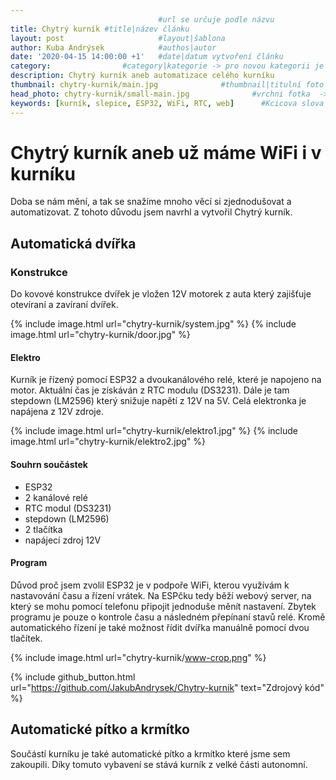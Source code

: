 ```yaml
---
                                 #url se určuje podle názvu
title: Chytrý kurník #title|název článku   
layout: post                     #layout|šablona
author: Kuba Andrýsek            #authos|autor
date: '2020-04-15 14:00:00 +1'   #date|datum vytvoření článku
category:                #category|kategorie -> pro novou kategorii je potřeba vytvořit stránku v "categories"
description: Chytrý kurník aneb automatizace celého kurníku              #Header|nadpis
thumbnail: chytry-kurnik/main.jpg              #thumbnail|titulní foto -> cesta "/img/blog/**nazev-clanku/Kolo.png**"
head_photo: chytry-kurnik/small-main.jpg              #vrchni fotka  -> cesta "/img/blog/**nazev-clanku/Kolo.png**"
keywords: [kurník, slepice, ESP32, WiFi, RTC, web]		#Kcicova slova
--- 
```


# Chytrý kurník aneb už máme WiFi i v kurníku

Doba se nám mění, a tak se snažíme mnoho věcí si zjednodušovat a automatizovat. Z tohoto důvodu jsem navrhl a vytvořil Chytrý kurník.

## Automatická dvířka

### Konstrukce
Do kovové konstrukce dvířek je vložen 12V motorek z auta který zajišťuje otevíraní a zavíraní dvířek.

{% include image.html
url="chytry-kurnik/system.jpg"
%}
{% include image.html
url="chytry-kurnik/door.jpg"
%}

#### Elektro
Kurník je řízený pomocí ESP32 a dvoukanálového relé, které je napojeno na motor. Aktuální čas je získáván z RTC modulu (DS3231). Dále je tam stepdown (LM2596) který snižuje napětí z 12V na 5V. Celá elektronka je napájena z 12V zdroje.

{% include image.html
url="chytry-kurnik/elektro1.jpg"
%}
{% include image.html
url="chytry-kurnik/elektro2.jpg"
%}

#### Souhrn součástek
- ESP32
- 2 kanálové relé
- RTC modul (DS3231)
- stepdown (LM2596)
- 2 tlačítka
- napájecí zdroj 12V

#### Program
Důvod proč jsem zvolil ESP32 je v podpoře WiFi, kterou využívám k nastavování času a řízení vrátek. Na ESPčku tedy běží webový server, na který se mohu pomocí telefonu připojit jednoduše měnít nastavení. Zbytek programu je pouze o kontrole času a následném přepínaní stavů relé. Kromě automatického řízení je také možnost řídit dvířka manuálně pomocí dvou tlačítek.


{% include image.html
url="chytry-kurnik/www-crop.png"
%}

{% include github_button.html 
url="https://github.com/JakubAndrysek/Chytry-kurnik" 
text="Zdrojový kód"
%}


## Automatické pítko a krmítko
Součástí kurníku je také automatické pítko a krmítko které jsme sem zakoupili. Díky tomuto vybavení se stává kurník z velké části autonomní.

